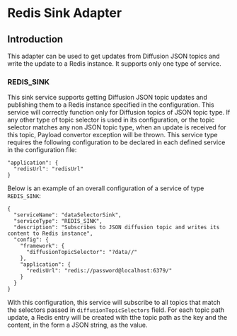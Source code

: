 # Redis Sink Adapter

## Introduction
This adapter can be used to get updates from Diffusion JSON topics and write the update to a Redis instance. It supports only one type of service.

### REDIS_SINK
This sink service supports getting Diffusion JSON topic updates and publishing them to a Redis instance specified in the configuration. This service will correctly function only for Diffusion topics of JSON topic type. If any other type of topic selector is used in its configuration, or the topic selector matches any non JSON topic type, when an update is received for this topic, Payload convertor exception will be thrown. This service type requires the following configuration to be declared in each defined service in the configuration file:

    "application": {
      "redisUrl": "redisUrl"
    }

Below is an example of an overall configuration of a service of type `REDIS_SINK`:

    {
      "serviceName": "dataSelectorSink",
      "serviceType": "REDIS_SINK",
      "description": "Subscribes to JSON diffusion topic and writes its content to Redis instance",
      "config": {
        "framework": {
          "diffusionTopicSelector": "?data//"
        },
        "application": {
          "redisUrl": "redis://password@localhost:6379/"
        }
      }
    }   

With this configuration, this service will subscribe to all topics that match the selectors passed in `diffusionTopicSelectors` field. For each topic path update, a Redis entry will be created with tthe topic path as the key and the content, in the form a JSON string, as the value.